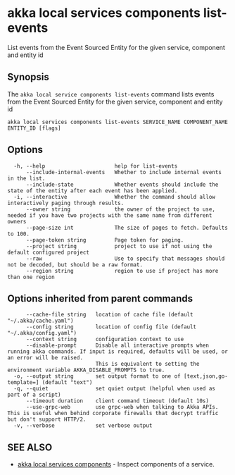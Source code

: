 # akka local services components list-events

List events from the Event Sourced Entity for the given service, component and entity id

## Synopsis

The `akka local service components list-events` command lists events from the Event Sourced Entity for the given service, component and entity id

```
akka local services components list-events SERVICE_NAME COMPONENT_NAME ENTITY_ID [flags]
```

## Options

```
  -h, --help                      help for list-events
      --include-internal-events   Whether to include internal events in the list.
      --include-state             Whether events should include the state of the entity after each event has been applied.
  -i, --interactive               Whether the command should allow interactively paging through results.
      --owner string              the owner of the project to use, needed if you have two projects with the same name from different owners
      --page-size int             The size of pages to fetch. Defaults to 100.
      --page-token string         Page token for paging.
      --project string            project to use if not using the default configured project
      --raw                       Use to specify that messages should not be decoded, but should be a raw format.
      --region string             region to use if project has more than one region
```

## Options inherited from parent commands

```
      --cache-file string   location of cache file (default "~/.akka/cache.yaml")
      --config string       location of config file (default "~/.akka/config.yaml")
      --context string      configuration context to use
      --disable-prompt      Disable all interactive prompts when running akka commands. If input is required, defaults will be used, or an error will be raised.
                            This is equivalent to setting the environment variable AKKA_DISABLE_PROMPTS to true.
  -o, --output string       set output format to one of [text,json,go-template=] (default "text")
  -q, --quiet               set quiet output (helpful when used as part of a script)
      --timeout duration    client command timeout (default 10s)
      --use-grpc-web        use grpc-web when talking to Akka APIs. This is useful when behind corporate firewalls that decrypt traffic but don't support HTTP/2.
  -v, --verbose             set verbose output
```

## SEE ALSO

* [akka local services components](akka_local_services_components.html)	 - Inspect components of a service.
